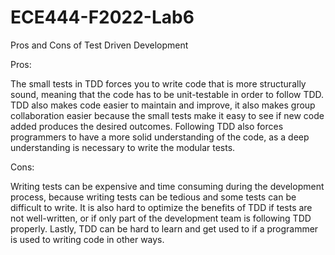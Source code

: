 # ECE444-F2022-Lab6

Pros and Cons of Test Driven Development

Pros:

The small tests in TDD forces you to write code that is more structurally sound, meaning that the code has to be unit-testable in order to follow TDD. TDD also makes code easier to maintain and improve, it also makes group collaboration easier because the small tests make it easy to see if new code added produces the desired outcomes. Following TDD also forces programmers to have a more solid understanding of the code, as a deep understanding is necessary to write the modular tests. 

Cons:

Writing tests can be expensive and time consuming during the development process, because writing tests can be tedious and some tests can be difficult to write. It is also hard to optimize the benefits of TDD if tests are not well-written, or if only part of the development team is following TDD properly. Lastly, TDD can be hard to learn and get used to if a programmer is used to writing code in other ways.

